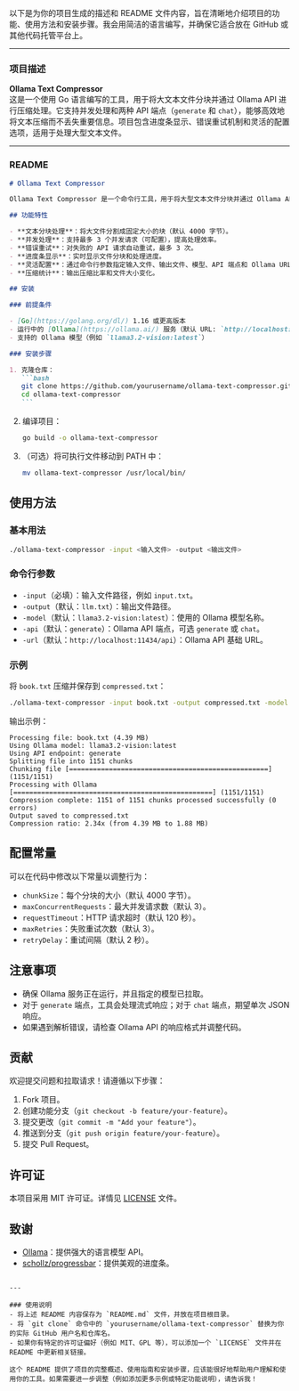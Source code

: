 以下是为你的项目生成的描述和 README 文件内容，旨在清晰地介绍项目的功能、使用方法和安装步骤。我会用简洁的语言编写，并确保它适合放在 GitHub 或其他代码托管平台上。

---

### 项目描述

**Ollama Text Compressor**  
这是一个使用 Go 语言编写的工具，用于将大文本文件分块并通过 Ollama API 进行压缩处理。它支持并发处理和两种 API 端点（`generate` 和 `chat`），能够高效地将文本压缩而不丢失重要信息。项目包含进度条显示、错误重试机制和灵活的配置选项，适用于处理大型文本文件。

---

### README

````markdown
# Ollama Text Compressor

Ollama Text Compressor 是一个命令行工具，用于将大型文本文件分块并通过 Ollama API 进行压缩处理。它利用并发处理和错误重试机制，确保高效且可靠地压缩文本，同时保留重要信息。支持 Ollama 的 `generate` 和 `chat` 端点，用户可以根据需要选择模型和配置参数。

## 功能特性

- **文本分块处理**：将大文件分割成固定大小的块（默认 4000 字节）。
- **并发处理**：支持最多 3 个并发请求（可配置），提高处理效率。
- **错误重试**：对失败的 API 请求自动重试，最多 3 次。
- **进度条显示**：实时显示文件分块和处理进度。
- **灵活配置**：通过命令行参数指定输入文件、输出文件、模型、API 端点和 Ollama URL。
- **压缩统计**：输出压缩比率和文件大小变化。

## 安装

### 前提条件

- [Go](https://golang.org/dl/) 1.16 或更高版本
- 运行中的 [Ollama](https://ollama.ai/) 服务（默认 URL: `http://localhost:11434/api`）
- 支持的 Ollama 模型（例如 `llama3.2-vision:latest`）

### 安装步骤

1. 克隆仓库：
   ```bash
   git clone https://github.com/yourusername/ollama-text-compressor.git
   cd ollama-text-compressor
   ```
````

2. 编译项目：
   ```bash
   go build -o ollama-text-compressor
   ```
3. （可选）将可执行文件移动到 PATH 中：
   ```bash
   mv ollama-text-compressor /usr/local/bin/
   ```

## 使用方法

### 基本用法

```bash
./ollama-text-compressor -input <输入文件> -output <输出文件>
```

### 命令行参数

- `-input`（必填）：输入文件路径，例如 `input.txt`。
- `-output`（默认：`llm.txt`）：输出文件路径。
- `-model`（默认：`llama3.2-vision:latest`）：使用的 Ollama 模型名称。
- `-api`（默认：`generate`）：Ollama API 端点，可选 `generate` 或 `chat`。
- `-url`（默认：`http://localhost:11434/api`）：Ollama API 基础 URL。

### 示例

将 `book.txt` 压缩并保存到 `compressed.txt`：

```bash
./ollama-text-compressor -input book.txt -output compressed.txt -model llama3.2-vision:latest -api generate
```

输出示例：

```
Processing file: book.txt (4.39 MB)
Using Ollama model: llama3.2-vision:latest
Using API endpoint: generate
Splitting file into 1151 chunks
Chunking file [==================================================] (1151/1151)
Processing with Ollama [==================================================] (1151/1151)
Compression complete: 1151 of 1151 chunks processed successfully (0 errors)
Output saved to compressed.txt
Compression ratio: 2.34x (from 4.39 MB to 1.88 MB)
```

## 配置常量

可以在代码中修改以下常量以调整行为：

- `chunkSize`：每个分块的大小（默认 4000 字节）。
- `maxConcurrentRequests`：最大并发请求数（默认 3）。
- `requestTimeout`：HTTP 请求超时（默认 120 秒）。
- `maxRetries`：失败重试次数（默认 3）。
- `retryDelay`：重试间隔（默认 2 秒）。

## 注意事项

- 确保 Ollama 服务正在运行，并且指定的模型已拉取。
- 对于 `generate` 端点，工具会处理流式响应；对于 `chat` 端点，期望单次 JSON 响应。
- 如果遇到解析错误，请检查 Ollama API 的响应格式并调整代码。

## 贡献

欢迎提交问题和拉取请求！请遵循以下步骤：

1. Fork 项目。
2. 创建功能分支（`git checkout -b feature/your-feature`）。
3. 提交更改（`git commit -m "Add your feature"`）。
4. 推送到分支（`git push origin feature/your-feature`）。
5. 提交 Pull Request。

## 许可证

本项目采用 MIT 许可证。详情见 [LICENSE](LICENSE) 文件。

## 致谢

- [Ollama](https://ollama.ai/)：提供强大的语言模型 API。
- [schollz/progressbar](https://github.com/schollz/progressbar)：提供美观的进度条。

```

---

### 使用说明
- 将上述 README 内容保存为 `README.md` 文件，并放在项目根目录。
- 将 `git clone` 命令中的 `yourusername/ollama-text-compressor` 替换为你的实际 GitHub 用户名和仓库名。
- 如果你有特定的许可证偏好（例如 MIT、GPL 等），可以添加一个 `LICENSE` 文件并在 README 中更新相关链接。

这个 README 提供了项目的完整概述、使用指南和安装步骤，应该能很好地帮助用户理解和使用你的工具。如果需要进一步调整（例如添加更多示例或特定功能说明），请告诉我！
```
